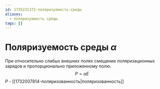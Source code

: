 ```yaml
---
id: 1735231372-поляризуемость-среды
aliases:
  - поляризуемость среды
tags: []
---
```


# Поляризуемость среды $\alpha$
При относительно слабых внешних полях смещение поляризационных зарядов и пропорционально приложенному полю.
$$
P = \alpha E
$$
$P$ - [[1732007814-поляризованность|поляризованность]]
